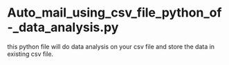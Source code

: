# Auto_mail_using_csv_file_python_of-_data_analysis.py
this python file will do data analysis on your csv file and store the data in existing csv file.
